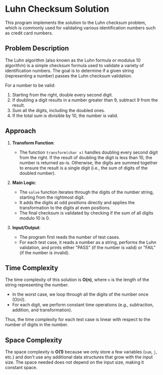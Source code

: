 # Luhn Checksum Solution

This program implements the solution to the Luhn checksum problem, which is commonly used for validating various identification numbers such as credit card numbers.

## Problem Description

The Luhn algorithm (also known as the Luhn formula or modulus 10 algorithm) is a simple checksum formula used to validate a variety of identification numbers. The goal is to determine if a given string (representing a number) passes the Luhn checksum validation.

For a number to be valid:
1. Starting from the right, double every second digit.
2. If doubling a digit results in a number greater than 9, subtract 9 from the result.
3. Sum all the digits, including the doubled ones.
4. If the total sum is divisible by 10, the number is valid.

## Approach

1. **Transform Function**: 
   - The function `transform(char x)` handles doubling every second digit from the right. If the result of doubling the digit is less than 10, the number is returned as-is. Otherwise, the digits are summed together to ensure the result is a single digit (i.e., the sum of digits of the doubled number).
   
2. **Main Logic**: 
   - The `solve` function iterates through the digits of the number string, starting from the rightmost digit.
   - It adds the digits at odd positions directly and applies the transformation to the digits at even positions.
   - The final checksum is validated by checking if the sum of all digits modulo 10 is 0.

3. **Input/Output**:
   - The program first reads the number of test cases.
   - For each test case, it reads a number as a string, performs the Luhn validation, and prints either "PASS" (if the number is valid) or "FAIL" (if the number is invalid).

## Time Complexity

The time complexity of this solution is **O(n)**, where `n` is the length of the string representing the number.

- In the worst case, we loop through all the digits of the number once (O(n)).
- For each digit, we perform constant time operations (e.g., subtraction, addition, and transformation).
  
Thus, the time complexity for each test case is linear with respect to the number of digits in the number.

## Space Complexity

The space complexity is **O(1)** because we only store a few variables (`sum`, `j`, etc.) and don't use any additional data structures that grow with the input size. The space needed does not depend on the input size, making it constant space.